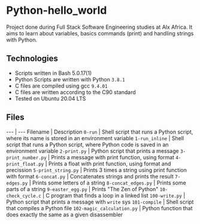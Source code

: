 # Python-hello_world

Project done during Full Stack Software Engineering studies at Alx Africa. It aims to learn about variables, basics commands (print) and handling strings with Python.

## Technologies

- Scripts written in Bash 5.0.17(1)
- Python Scripts are written with Python `3.8.1`
- C files are compiled using gcc `9.4.01`
- C files are written according to the C90 standard
- Tested on Ubuntu 20.04 LTS

## Files
--- | ---
Filename | Description
`0-run` | Shell script that runs a Python script, where its name is stored in an environment variable
`1-run_inline` | Shell script that runs a Python script, where Python code is saved in an environment variable
`2-print.py` | Python script that prints a message
`3-print_number.py` | Prints a message with print function, using format
`4-print_float.py` | Prints a float with print function, using format and precission
`5-print_string.py` | Prints 3 times a string using print function with format
`6-concat.py` | Concatenates strings and prints the result
`7-edges.py` | Prints some letters of a string
`8-concat_edges.py` | Prints some parts of a string
`9-easter_egg.py` | Prints "The Zen of Python"
`10-check_cycle.c` | C program that finds a loop in a linked list
`100-write.py` | Python script that prints a message with `write` sys
`101-compile` | Shell script that compiles a Python file
`102-magic_calculation.py` | Python function that does exactly the same as a given disassembler
